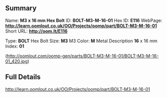 

 ## Summary
Name: __M3 x 16 mm Hex Bolt__
ID: __BOLT-M3-M-16-01__
Hex ID: __E116__
WebPage: __http://learn.oomlout.co.uk/OO/Projects/oomp/part/BOLT-M3-M-16-01__
Short URL: __http://oom.lt/E116__

Type: __BOLT__ Hex Bolt 
Size: __M3__ M3 
Color: __M__ Metal 
Description __16__ x 16 mm 
Index: __01__


(http://oomlout.com/oomp-gen/parts/BOLT-M3-M-16-01/BOLT-M3-M-16-01_420.jpg)


 ## Full Details
 http://learn.oomlout.co.uk/OO/Projects/oomp/part/BOLT-M3-M-16-01














